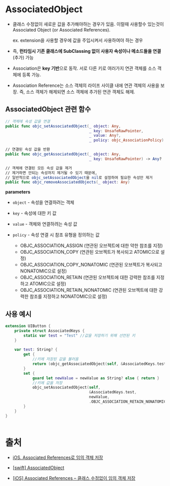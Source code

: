 # AssociatedObject

- 클래스 수정없이 새로운 값을 추가해야하는 경우가 있음. 이럴때 사용할수 있는것이 Associated Object (or Associated References).

  ex. extension을 사용할 경우에 값을 주입시켜서 사용하여야 하는 경우

- 즉, **런타임시 기존 클래스에 SubClassing 없이 사용자 속성이나 메소드들을 연결**(추가) 가능

- Association은 **key 기반**으로 동작. 서로 다른 키로 여러가지 연관 객체를 소스 객체에 등록 가능. 

- Association Reference는 소스 객체의 라이프 사이클 내에 연관 객체의 사용을 보장. 즉, 소스 객체가 해제되면 소스 객체에 추가된 연관 객체도 해제.

## AssociatedObject 관련 함수

```swift
// 객체에 속성 값을 연결 
public func objc_setAssociatedObject(_ object: Any,
                                     _ key: UnsafeRawPointer, 
                                     _ value: Any?, 
                                     _ policy: objc_AssociationPolicy) 

// 연결된 속성 값을 반환 
public func objc_getAssociatedObject(_ object: Any, 
                                     _ key: UnsafeRawPointer) -> Any? 

// 객체에 연결된 모든 속성 값을 제거 
// 제거하면 안되는 속성까지 제거될 수 있기 때문에, 
// 일반적으로 objc_setAssociatedObject을 nil로 설정하여 필요한 속성만 제거
public func objc_removeAssociatedObjects(_ object: Any)
```

**parameters**

- `object` - 속성을 연결하려는 객체

- `key` - 속성에 대한 키 값

- `value` - 객체와 연결하려는 속성 값

- `policy` - 속성 연결 시 참조 유형을 정의하는 값

  - OBJC_ASSOCIATION_ASSIGN (연관된 오브젝트에 대한 약한 참조를 지정)
  - OBJC_ASSOCIATION_COPY (연관된 오브젝트가 복사되고 ATOMIC으로 설정)
  - OBJC_ASSOCIATION_COPY_NONATOMIC (연관된 오브젝트가 복사되고 NONATOMIC으로 설정)
  - OBJC_ASSOCIATION_RETAIN (연관된 오브젝트에 대한 강력한 참조를 지정하고 ATOMIC으로 설정)
  - OBJC_ASSOCIATION_RETAIN_NONATOMIC (연관된 오브젝트에 대한 강력한 참조를 지정하고 NONATOMIC으로 설정)

  

## 사용 예시

```swift
extension UIButton {
    private struct AssociatedKeys {
        static var test = "Test" //값을 저장하기 위해 선언된 키
    }
    
    var test: String? {
        get {
            //키에 저장된 값을 불러옴
            return (objc_getAssociatedObject(self, &AssociatedKeys.test) as? String)
        }
        set {
            guard let newValue = newValue as String? else { return }
            //키에 값을 저장
            objc_setAssociatedObject(self, 
                                     &AssociatedKeys.test, 
                                     newValue, 
                                     .OBJC_ASSOCIATION_RETAIN_NONATOMIC)
        }
    }
}
 
```

# 출처

-  [iOS. Associated References로 임의 객체 저장](https://mrgamza.tistory.com/590)

-  [[swift] AssociatedObject](https://jintaewoo.tistory.com/52)

-  [[iOS] Associated References – 클래스 수정없이 임의 객체 저장](https://soulpark.wordpress.com/2012/10/10/ios-associated-references/)

